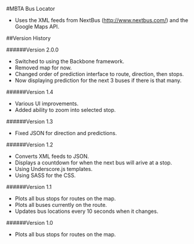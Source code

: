  #MBTA Bus Locator
 - Uses the XML feeds from NextBus (http://www.nextbus.com/) and the Google Maps API.

##Version History

######Version 2.0.0
- Switched to using the Backbone framework.
- Removed map for now.
- Changed order of prediction interface to route, direction, then stops.
- Now displaying prediction for the next 3 buses if there is that many.

######Version 1.4
 - Various UI improvements.
 - Added ability to zoom into selected stop.

 ######Version 1.3
  - Fixed JSON for direction and predictions.

 ######Version 1.2
  - Converts XML feeds to JSON.
  - Displays a countdown for when the next bus will arive at a stop.
  - Using Underscore.js templates.
  - Using SASS for the CSS.

######Version 1.1
 - Plots all bus stops for routes on the map.
 - Plots all buses currently on the route.
 - Updates bus locations every 10 seconds when it changes.

 ######Version 1.0
  - Plots all bus stops for routes on the map. 